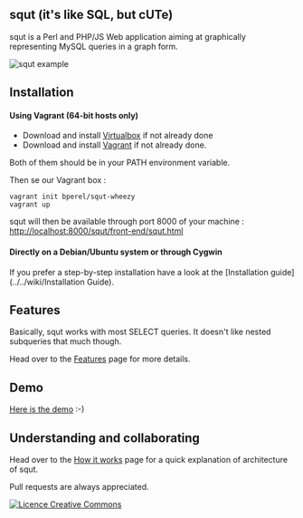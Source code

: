 ## squt (it's like SQL, but cUTe)

squt is a Perl and PHP/JS Web application aiming at graphically representing MySQL queries in a graph form.

![squt example](https://raw.github.com/wiki/bperel/squt/images/squt_example.png)


## Installation

#### Using Vagrant (64-bit hosts only)

* Download and install [Virtualbox](https://www.virtualbox.org/wiki/Downloads) if not already done
* Download and install [Vagrant](https://www.vagrantup.com/downloads.html) if not already done.

Both of them should be in your PATH environment variable.

Then se our Vagrant box :
```
vagrant init bperel/squt-wheezy
vagrant up
```

squt will then be available through port 8000 of your machine : [http://localhost:8000/squt/front-end/squt.html](http://localhost:8000/squt/)

#### Directly on a Debian/Ubuntu system or through Cygwin

If you prefer a step-by-step installation have a look at the [Installation guide](../../wiki/Installation Guide).


## Features

Basically, squt works with most SELECT queries. It doesn't like nested subqueries that much though.

Head over to the [Features](../../wiki/Features) page for more details.

## Demo

[Here is the demo](http://62.210.239.25/squt/) :-)


## Understanding and collaborating

Head over to the [How it works](../../wiki/How-it-works) page for a quick explanation of architecture of squt.

Pull requests are always appreciated.


[<img alt="Licence Creative Commons" style="border-width:0" src="http://i.creativecommons.org/l/by-sa/3.0/fr/88x31.png" />](http://creativecommons.org/licenses/by-sa/3.0/legalcode)
